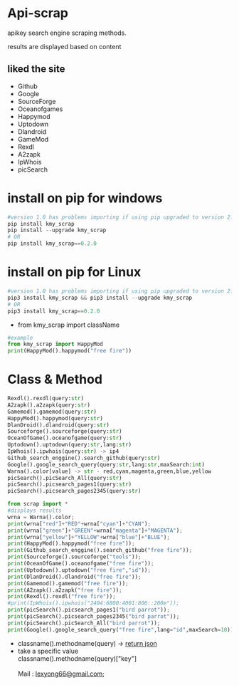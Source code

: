 # Api-scrap
<p>apikey search engine scraping methods.</p>
<p>results are displayed based on content</p>
<h2> liked the site </h2>
<ul>
  <li>Github</li>
  <li>Google</li>
  <li>SourceForge</li>
  <li>Oceanofgames</li>
  <li>Happymod</li>
  <li>Uptodown</li>
  <li>Dlandroid</li>
  <li>GameMod</li>
  <li>Rexdl</li>
  <li>A2zapk</li>
  <li>IpWhois</li>
  <li>picSearch</li>
</ul>

# install on pip for windows
```python
#version 1.0 has problems importing if using pip upgraded to version 2.0
pip install kmy_scrap
pip install --upgrade kmy_scrap
# OR
pip install kmy_scrap==0.2.0
```

# install on pip for Linux
```python
#version 1.0 has problems importing if using pip upgraded to version 2.0
pip3 install kmy_scrap && pip3 install --upgrade kmy_scrap
# OR
pip3 install kmy_scrap==0.2.0
```

- from kmy_scrap import className
```python
#example
from kmy_scrap import HappyMod
print(HappyMod().happymod("free fire"))
```

# Class & Method

``` python
Rexdl().rexdl(query:str)
A2zapk().a2zapk(query:str)
Gamemod().gamemod(query:str)
HappyMod().happymod(query:str)
DlanDroid().dlandroid(query:str)
Sourceforge().sourceforge(query:str) 
OceanOfGame().oceanofgame(query:str) 
Uptodown().uptodown(query:str,lang:str)
IpWhois().ipwhois(query:str) -> ip4
Github_search_enggine().search_github(query:str) 
Google().google_search_query(query:str,lang:str,maxSearch:int)
Warna().color[value] -> str - red,cyan,magenta,green,blue,yellow
picSearch().picSearch_All(query:str)
picSearch().picsearch_pages1(query:str)
picSearch().picsearch_pages2345(query:str)

```


```python
from scrap import *
#displays results
wrna = Warna().color;
print(wrna["red"]+"RED"+wrna["cyan"]+"CYAN");
print(wrna["green"]+"GREEN"+wrna["magenta"]+"MAGENTA");
print(wrna["yellow"]+"YELLOW"+wrna["blue"]+"BLUE");
print(HappyMod().happymod("free fire"));
print(Github_search_enggine().search_github("free fire"));
print(Sourceforge().sourceforge("tools"));
print(OceanOfGame().oceanofgame("free fire"));
print(Uptodown().uptodown("free fire","id"));
print(DlanDroid().dlandroid("free fire"));
print(Gamemod().gamemod("free fire"));
print(A2zapk().a2zapk("free fire"));
print(Rexdl().rexdl("free fire"));
#print(IpWhois().ipwhois("2404:6800:4001:806::200e"));
print(picSearch().picsearch_pages1("bird parrot"));
print(picSearch().picsearch_pages2345("bird parrot"));
print(picSearch().picSearch_All("bird parrot"));
print(Google().google_search_query("free fire",lang="id",maxSearch=10));
```
    
- classname().methodname(query) -> <a href="https://github.com/ExsoKamabay/Api-scrap/blob/master/example-response.txt">return json</a>
- take a specific value<br>
classname().methodname(query)["key"]<br><br> Mail : lexyong66@gmail.com;
